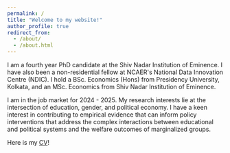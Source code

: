 ```yaml
---
permalink: /
title: "Welcome to my website!"
author_profile: true
redirect_from: 
  - /about/
  - /about.html
---
```


I am a fourth year PhD candidate at the Shiv Nadar Institution of Eminence. I have also been a non-residential fellow at NCAER's National Data Innovation Centre (NDIC). I hold a BSc. Economics (Hons) from Presidency University, Kolkata, and an MSc. Economics from Shiv Nadar Institution of Eminence.


I am in the job market for 2024 - 2025. My research interests lie at the intersection of education, gender, and political economy. I have a keen interest in contributing to empirical evidence that can inform policy interventions that address the complex interactions between educational and political systems and the welfare outcomes of marginalized groups.



Here is my [CV](https://www.dropbox.com/scl/fi/7mksvdd1ny8l66dnqn5ji/Subarna_updated_CV.pdf?rlkey=7pztvpb3obld3mxgmphvh205d&st=pxe1armc&dl=0)!



